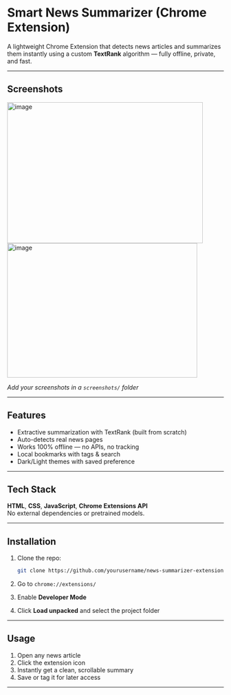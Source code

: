 # Smart News Summarizer (Chrome Extension)

A lightweight Chrome Extension that detects news articles and summarizes them instantly using a custom **TextRank** algorithm — fully offline, private, and fast.

---

## Screenshots

<img width="455" height="327" alt="image" src="https://github.com/user-attachments/assets/ae10e03c-c8ee-4c78-8f9e-4960c49990d8" />

<img width="442" height="312" alt="image" src="https://github.com/user-attachments/assets/701b0b04-1a5b-4e45-a465-563d68860355" />



*Add your screenshots in a `screenshots/` folder*

---

## Features

- Extractive summarization with TextRank (built from scratch)
- Auto-detects real news pages
- Works 100% offline — no APIs, no tracking
- Local bookmarks with tags & search
- Dark/Light themes with saved preference

---

##  Tech Stack

**HTML**, **CSS**, **JavaScript**, **Chrome Extensions API**  
No external dependencies or pretrained models.

---

##  Installation

1. Clone the repo:
   ```bash
   git clone https://github.com/yourusername/news-summarizer-extension.git
   ```

2. Go to `chrome://extensions/`

3. Enable **Developer Mode**

4. Click **Load unpacked** and select the project folder

---

##  Usage

1. Open any news article
2. Click the extension icon
3. Instantly get a clean, scrollable summary
4. Save or tag it for later access

---

